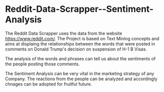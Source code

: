 # Reddit-Data-Scrapper--Sentiment-Analysis

The Reddit Data Scrapper uses the data from the website https://www.reddit.com/.
The Project is based on Text Mining concepts and aims at displaing the relationships between the words that were posted in comments on Donald Trump's decision on suspension of H-1 B Visas.

The analysis of the words and phrases can tell us about the sentiments of the people posting those comments.

The Sentiment Analysis can be very vital in the marketing strategy of any Company. The reactions from the people can be analyzed and accordingly chnages can be adopted for fruitful future.
